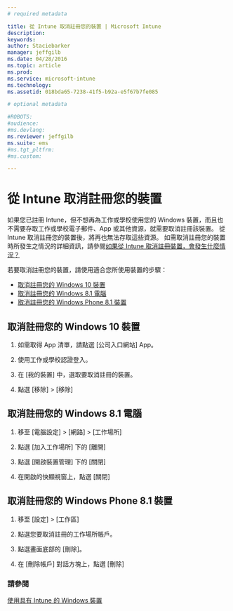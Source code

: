 ```yaml
---
# required metadata

title: 從 Intune 取消註冊您的裝置 | Microsoft Intune
description:
keywords:
author: Staciebarker
manager: jeffgilb
ms.date: 04/28/2016
ms.topic: article
ms.prod:
ms.service: microsoft-intune
ms.technology:
ms.assetid: 018bda65-7238-41f5-b92a-e5f67b7fe085

# optional metadata

#ROBOTS:
#audience:
#ms.devlang:
ms.reviewer: jeffgilb
ms.suite: ems
#ms.tgt_pltfrm:
#ms.custom:

---
```



# 從 Intune 取消註冊您的裝置

如果您已註冊 Intune，但不想再為工作或學校使用您的 Windows 裝置，而且也不需要存取工作或學校電子郵件、App 或其他資源，就需要取消註冊該裝置。   從 Intune 取消註冊您的裝置後，將再也無法存取這些資源。 如需取消註冊您的裝置時所發生之情況的詳細資訊，請參閱[如果從 Intune 取消註冊裝置，會發生什麼情況？](what-happens-if-you-unenroll-your-device-from-intune-windows.md)

若要取消註冊您的裝置，請使用適合您所使用裝置的步驟：

-   [取消註冊您的 Windows 10 裝置](#unenroll-your-windows-10-device)
-   [取消註冊您的 Windows 8.1 電腦](#unenroll-your-windows-8-1-computer)
-   [取消註冊您的 Windows Phone 8.1 裝置](#unenroll-your-windows-phone-8-1-device)

## 取消註冊您的 Windows 10 裝置

1.  如需取得 App 清單，請點選 [公司入口網站]  App。

2.  使用工作或學校認證登入。

3.  在 [我的裝置] 中，選取要取消註冊的裝置。

4.  點選 [移除]  &gt;  [移除]

## 取消註冊您的 Windows 8.1 電腦

1.  移至 [電腦設定]  &gt;  [網路]  &gt;  [工作場所]

2.  點選 [加入工作場所] 下的 [離開]

3.  點選 [開啟裝置管理] 下的 [關閉]

4.  在開啟的快顯視窗上，點選 [關閉]

## 取消註冊您的 Windows Phone 8.1 裝置

1.  移至 [設定]  &gt;  [工作區]

2.  點選您要取消註冊的工作場所帳戶。

3.  點選畫面底部的 [刪除]。

4.  在 [刪除帳戶] 對話方塊上，點選 [刪除]

### 請參閱
[使用具有 Intune 的 Windows 裝置](using-your-windows-device-with-intune.md)

<!--HONumber=May16_HO2-->


